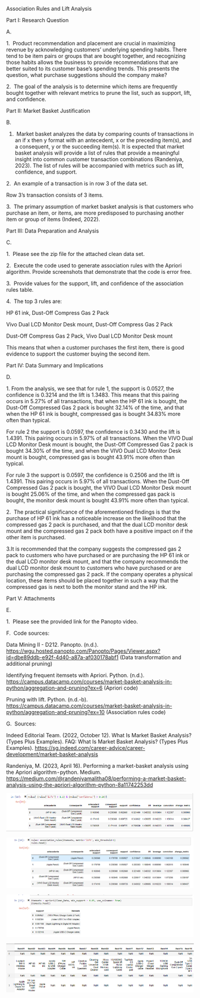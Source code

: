 Association Rules and Lift Analysis



































































































Part I: Research Question

A.

1.  Product recommendation and placement are crucial in maximizing revenue by acknowledging customers’ underlying spending habits. There tend to be item pairs or groups that are bought together, and recognizing those habits allows the business to provide recommendations that are better suited to its customer base’s spending trends. This presents the question, what purchase suggestions should the company make?



2.  The goal of the analysis is to determine which items are frequently bought together with relevant metrics to prune the list, such as support, lift, and confidence.

Part II: Market Basket Justification

B.

1.  Market basket analyzes the data by comparing counts of transactions in an if x then y format with an antecedent, x or the preceding item(s), and a consequent, y or the succeeding item(s). It is expected that market basket analysis will provide a list of rules that provide a meaningful insight into common customer transaction combinations (Randeniya, 2023). The list of rules will be accompanied with metrics such as lift, confidence, and support.



2.  An example of a transaction is in row 3 of the data set.



Row 3’s transaction consists of 3 items.



3.  The primary assumption of market basket analysis is that customers who purchase an item, or items, are more predisposed to purchasing another item or group of items (Indeed, 2022).



Part III: Data Preparation and Analysis

C.

1.  Please see the zip file for the attached clean data set.



2.  Execute the code used to generate association rules with the Apriori algorithm. Provide screenshots that demonstrate that the code is error free.





3.  Provide values for the support, lift, and confidence of the association rules table.





4.  The top 3 rules are:

HP 61 ink, Dust-Off Compress Gas 2 Pack

Vivo Dual LCD Monitor Desk mount, Dust-Off Compress Gas 2 Pack

Dust-Off Compress Gas 2 Pack, Vivo Dual LCD Monitor Desk mount

This means that when a customer purchases the first item, there is good evidence to support the customer buying the second item.





Part IV: Data Summary and Implications

D.

1. From the analysis, we see that for rule 1, the support is 0.0527, the confidence is 0.3214 and the lift is 1.3483. This means that this pairing occurs in 5.27% of all transactions, that when the HP 61 ink is bought, the Dust-Off Compressed Gas 2 pack is bought 32.14% of the time, and that when the HP 61 ink is bought, compressed gas is bought 34.83% more often than typical.

For rule 2 the support is 0.0597, the confidence is 0.3430 and the lift is 1.4391. This pairing occurs in 5.97% of all transactions. When the VIVO Dual LCD Monitor Desk mount is bought, the Dust-Off Compressed Gas 2 pack is bought 34.30% of the time, and when the VIVO Dual LCD Monitor Desk mount is bought, compressed gas is bought 43.91% more often than typical.

For rule 3 the support is 0.0597, the confidence is 0.2506 and the lift is 1.4391. This pairing occurs in 5.97% of all transactions. When the Dust-Off Compressed Gas 2 pack is bought, the VIVO Dual LCD Monitor Desk mount is bought 25.06% of the time, and when the compressed gas pack is bought, the monitor desk mount is bought 43.91% more often than typical.





2.  The practical significance of the aforementioned findings is that the purchase of HP 61 ink has a noticeable increase on the likelihood that the compressed gas 2 pack is purchased, and that the dual LCD monitor desk mount and the compressed gas 2 pack both have a positive impact on if the other item is purchased.



3.It is recommended that the company suggests the compressed gas 2 pack to customers who have purchased or are purchasing the HP 61 ink or the dual LCD monitor desk mount, and that the company recommends the dual LCD monitor desk mount to customers who have purchased or are purchasing the compressed gas 2 pack. If the company operates a physical location, these items should be placed together in such a way that the compressed gas is next to both the monitor stand and the HP ink.























































Part V: Attachments

E.

1.  Please see the provided link for the Panopto video.



F.  Code sources:

Data Mining II - D212. Panopto. (n.d.). https://wgu.hosted.panopto.com/Panopto/Pages/Viewer.aspx?id=dbe89ddb-e92f-4d40-a87a-af030178abf1  (Data transformation and additional pruning)

Identifying frequent itemsets with Apriori. Python. (n.d.). https://campus.datacamp.com/courses/market-basket-analysis-in-python/aggregation-and-pruning?ex=6 (Apriori code)

Pruning with lift. Python. (n.d.-b). https://campus.datacamp.com/courses/market-basket-analysis-in-python/aggregation-and-pruning?ex=10 (Association rules code)



G.  Sources:

Indeed Editorial Team. (2022, October 12). What Is Market Basket Analysis? (Types Plus Examples). FAQ: What Is Market Basket Analysis? (Types Plus Examples). https://sg.indeed.com/career-advice/career-development/market-basket-analysis

Randeniya, M. (2023, April 16). Performing a market-basket analysis using the Apriori algorithm - python. Medium. https://medium.com/@randeniyamalitha08/performing-a-market-basket-analysis-using-the-apriori-algorithm-python-8a11742253dd



![Image 1](images/image1.png)

![Image 2](images/image2.png)

![Image 3](images/image3.png)

![Image 4](images/image4.png)